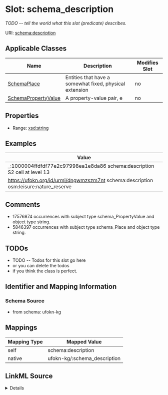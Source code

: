 

# Slot: schema_description


_TODO -- tell the world what this slot (predicate) describes._





URI: [schema:description](https://schema.org/description)



<!-- no inheritance hierarchy -->





## Applicable Classes

| Name | Description | Modifies Slot |
| --- | --- | --- |
| [SchemaPlace](../classes/SchemaPlace.md) | Entities that have a somewhat fixed, physical extension |  no  |
| [SchemaPropertyValue](../classes/SchemaPropertyValue.md) | A property-value pair, e |  no  |







## Properties

* Range: [xsd:string](http://www.w3.org/2001/XMLSchema#string)






## Examples

| Value |
| --- |
| _:1000004ffdfdf77e2c97998ea1e8da86 schema:description S2 cell at level 13 |
| https://ufokn.org/id/urmi/dngwmzszm7nt schema:description osm:leisure:nature_reserve |

## Comments

* 17576874 occurrences with subject type schema_PropertyValue and object type string.
* 5846397 occurrences with subject type schema_Place and object type string.

## TODOs

* TODO -- Todos for this slot go here
* or you can delete the todos
* if you think the class is perfect.

## Identifier and Mapping Information







### Schema Source


* from schema: ufokn-kg




## Mappings

| Mapping Type | Mapped Value |
| ---  | ---  |
| self | schema:description |
| native | ufokn-kg/:schema_description |




## LinkML Source

<details>
```yaml
name: schema_description
description: TODO -- tell the world what this slot (predicate) describes.
todos:
- TODO -- Todos for this slot go here
- or you can delete the todos
- if you think the class is perfect.
comments:
- 17576874 occurrences with subject type schema_PropertyValue and object type string.
- 5846397 occurrences with subject type schema_Place and object type string.
examples:
- value: _:1000004ffdfdf77e2c97998ea1e8da86 schema:description S2 cell at level 13
- value: https://ufokn.org/id/urmi/dngwmzszm7nt schema:description osm:leisure:nature_reserve
from_schema: ufokn-kg
rank: 1000
slot_uri: schema:description
alias: schema_description
domain_of:
- schema_Place
- schema_PropertyValue
range: string

```
</details>
